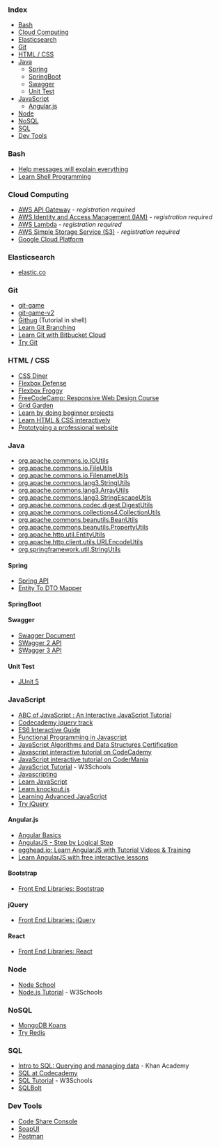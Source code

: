 ### Index

* [Bash](#bash)
* [Cloud Computing](#cloud-computing)
* [Elasticsearch](#elasticsearch)
* [Git](#git)
* [HTML / CSS](#html--css)
* [Java](#java)
  * [Spring](#spring)
  * [SpringBoot](#springboot)
  * [Swagger](#swagger)
  * [Unit Test](#unit-test)
* [JavaScript](#javascript)
  * [Angular.js](#angularjs)
* [Node](#node)
* [NoSQL](#nosql)
* [SQL](#sql)
* [Dev Tools](#dev-tools)


### Bash

* [Help messages will explain everything](https://explainshell.com)
* [Learn Shell Programming](http://www.learnshell.org)


### Cloud Computing 

* [AWS API Gateway](https://run.qwiklabs.com/focuses/269?catalog_rank=%7B%22rank%22%3A3%2C%22num_filters%22%3A1%2C%22has_search%22%3Atrue%7D&parent=catalog&search_id=3605949) - *registration required*
* [AWS Identity and Access Management (IAM)](https://run.qwiklabs.com/focuses/7782?catalog_rank=%7B%22rank%22%3A6%2C%22num_filters%22%3A1%2C%22has_search%22%3Atrue%7D&parent=catalog&search_id=3605942) - *registration required*
* [AWS Lambda](https://run.qwiklabs.com/focuses/6431?catalog_rank=%7B%22rank%22%3A2%2C%22num_filters%22%3A1%2C%22has_search%22%3Atrue%7D&parent=catalog&search_id=3605949) - *registration required*
* [AWS Simple Storage Service (S3)](https://run.qwiklabs.com/focuses/7860?catalog_rank=%7B%22rank%22%3A3%2C%22num_filters%22%3A0%2C%22has_search%22%3Atrue%7D&parent=catalog&search_id=3597563) - *registration required*
* [Google Cloud Platform](https://cloud.google.com/training/free-labs/)


### Elasticsearch

* [elastic.co](https://www.elastic.co/guide/index.html)


### Git

* [git-game](https://github.com/git-game/git-game)
* [git-game-v2](https://github.com/git-game/git-game-v2)
* [Githug](https://github.com/Gazler/githug) (Tutorial in shell)
* [Learn Git Branching](https://learngitbranching.js.org)
* [Learn Git with Bitbucket Cloud](https://www.atlassian.com/git/tutorials/learn-git-with-bitbucket-cloud)
* [Try Git](http://try.github.io)


### HTML / CSS

* [CSS Diner](http://flukeout.github.io)
* [Flexbox Defense](http://flexboxdefense.com)
* [Flexbox Froggy](http://flexboxfroggy.com)
* [FreeCodeCamp: Responsive Web Design Course](https://www.freecodecamp.org/learn/responsive-web-design/basic-html-and-html5/)
* [Grid Garden](https://cssgridgarden.com)
* [Learn by doing beginner projects](https://dash.generalassemb.ly)
* [Learn HTML & CSS interactively](https://www.codecademy.com/learn/web)
* [Prototyping a professional website](https://www.codecademy.com/learn/make-a-website)


### Java

* [org.apache.commons.io.IOUtils](https://commons.apache.org/proper/commons-io/apidocs/org/apache/commons/io/IOUtils.html)
* [org.apache.commons.io.FileUtils](https://commons.apache.org/proper/commons-io/apidocs/org/apache/commons/io/FileUtils.html)
* [org.apache.commons.io.FilenameUtils](https://commons.apache.org/proper/commons-io/apidocs/org/apache/commons/io/FilenameUtils.html)
* [org.apache.commons.lang3.StringUtils](http://commons.apache.org/proper/commons-lang/apidocs/org/apache/commons/lang3/StringUtils.html)
* [org.apache.commons.lang3.ArrayUtils](http://commons.apache.org/proper/commons-lang/apidocs/org/apache/commons/lang3/ArrayUtils.html)
* [org.apache.commons.lang3.StringEscapeUtils](http://commons.apache.org/proper/commons-lang/apidocs/org/apache/commons/lang3/StringEscapeUtils.html)
* [org.apache.commons.codec.digest.DigestUtils](https://commons.apache.org/proper/commons-codec/apidocs/org/apache/commons/codec/digest/DigestUtils.html)
* [org.apache.commons.collections4.CollectionUtils](https://commons.apache.org/proper/commons-collections/apidocs/org/apache/commons/collections4/CollectionUtils.html)
* [org.apache.commons.beanutils.BeanUtils](http://commons.apache.org/proper/commons-beanutils/javadocs/v1.9.4/apidocs/index.html)
* [org.apache.commons.beanutils.PropertyUtils](https://commons.apache.org/proper/commons-beanutils/apidocs/org/apache/commons/beanutils/PropertyUtils.html)
* [org.apache.http.util.EntityUtils](https://hc.apache.org/httpcomponents-core-ga/httpcore/apidocs/org/apache/http/util/EntityUtils.html)
* [org.apache.http.client.utils.URLEncodeUtils](https://hc.apache.org/httpcomponents-client-ga/httpclient/apidocs/org/apache/http/client/utils/URLEncodedUtils.html)
* [org.springframework.util.StringUtils](https://docs.spring.io/spring-framework/docs/current/javadoc-api/org/springframework/util/StringUtils.html)


#### Spring
* [Spring API](https://javadoc.io/doc/org.springframework/spring-core/latest/index.html)
* [Entity To DTO Mapper](https://www.baeldung.com/entity-to-and-from-dto-for-a-java-spring-application)

#### SpringBoot

#### Swagger
* [Swagger Document](https://swagger.io/docs/)
* [SWagger 2 API](https://www.javadoc.io/doc/io.swagger/swagger-annotations/1.5.20/index.html)
* [SWagger 3 API](https://javadoc.io/doc/io.swagger.core.v3)

#### Unit Test
* [JUnit 5](https://github.com/junit-team/junit5)

### JavaScript

* [ABC of JavaScript : An Interactive JavaScript Tutorial](http://www.openjs.com/tutorials/basic_tutorial/)
* [Codecademy jquery track](https://www.codecademy.com/learn/jquery)
* [ES6 Interactive Guide](http://stack.formidable.com/es6-interactive-guide/#/)
* [Functional Programming in Javascript](https://github.com/ReactiveX/learnrx)
* [JavaScript Algorithms and Data Structures Certification](https://www.freecodecamp.org/learn/javascript-algorithms-and-data-structures/basic-javascript)
* [Javascript interactive tutorial on CodeCademy](https://www.codecademy.com/learn/javascript)
* [JavaScript interactive tutorial on CoderMania](http://www.codermania.com/javascript/lesson/1a/hello-world)
* [JavaScript Tutorial](https://www.w3schools.com/js) - W3Schools
* [Javascripting](https://github.com/sethvincent/javascripting)
* [Learn JavaScript](http://www.learn-js.org)
* [Learn knockout.js](http://learn.knockoutjs.com)
* [Learning Advanced JavaScript](http://ejohn.org/apps/learn/)
* [Try jQuery](http://try.jquery.com)


#### Angular.js

* [Angular Basics](http://www.angularjsbook.com)
* [AngularJS - Step by Logical Step](http://nicholasjohnson.com/angular-book/)
* [egghead.io: Learn AngularJS with Tutorial Videos & Training](https://egghead.io)
* [Learn AngularJS with free interactive lessons](http://www.learn-angular.org)


#### Bootstrap

* [Front End Libraries: Bootstrap](https://www.freecodecamp.org/learn/front-end-libraries/bootstrap)


#### jQuery

* [Front End Libraries: jQuery](https://www.freecodecamp.org/learn/front-end-libraries/jquery)


#### React

* [Front End Libraries: React](https://www.freecodecamp.org/learn/front-end-libraries/react)


### Node

* [Node School](http://nodeschool.io)
* [Node.js Tutorial](https://www.w3schools.com/nodejs) - W3Schools


### NoSQL

* [MongoDB Koans](https://github.com/chicagoruby/MongoDB_Koans)
* [Try Redis](http://try.redis.io)


### SQL

* [Intro to SQL: Querying and managing data](https://www.khanacademy.org/computing/computer-programming/sql) - Khan Academy
* [SQL at Codecademy](https://www.codecademy.com/courses/learn-sql)
* [SQL Tutorial](https://www.w3schools.com/sql) - W3Schools
* [SQLBolt](http://sqlbolt.com)

### Dev Tools

* [Code Share Console](https://codeshare.io/)
* [SoapUI](https://www.soapui.org/)
* [Postman](https://www.postman.com/)

